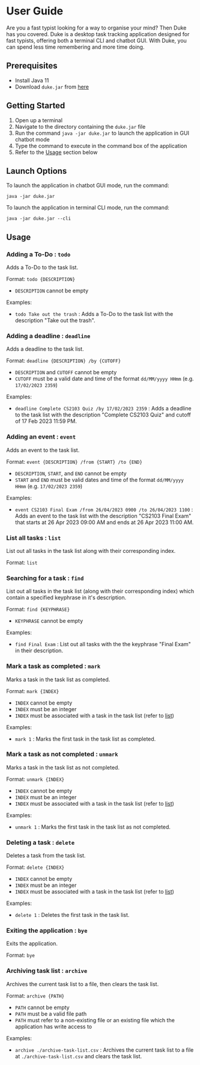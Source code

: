 # User Guide

Are you a fast typist looking for a way to organise your mind? Then Duke has you covered. Duke is a desktop task tracking application designed for fast typists, offering both a terminal CLI and chatbot GUI. With Duke, you can spend less time remembering and more time doing.

## Prerequisites

* Install Java 11
* Download `duke.jar` from [here](https://github.com/hingen/ip/releases)

## Getting Started

1. Open up a terminal
2. Navigate to the directory containing the `duke.jar` file
3. Run the command `java -jar duke.jar` to launch the application in GUI chatbot mode
4. Type the command to execute in the command box of the application
5. Refer to the [Usage](https://hingen.github.io/ip/#usage) section below

## Launch Options
To launch the application in chatbot GUI mode, run the command:
```
java -jar duke.jar
```

To launch the application in terminal CLI mode, run the command:
```
java -jar duke.jar --cli
```

## Usage

### Adding a To-Do : `todo`

Adds a To-Do to the task list.

Format: `todo {DESCRIPTION}`
* `DESCRIPTION` cannot be empty

Examples:
* `todo Take out the trash` : Adds a To-Do to the task list with the description "Take out the trash".

### Adding a deadline : `deadline`

Adds a deadline to the task list.

Format: `deadline {DESCRIPTION} /by {CUTOFF}`
* `DESCRIPTION` and `CUTOFF` cannot be empty
* `CUTOFF` must be a valid date and time of the format `dd/MM/yyyy HHmm` (e.g. `17/02/2023 2359`)

Examples:
* `deadline Complete CS2103 Quiz /by 17/02/2023 2359` : Adds a deadline to the task list with the description "Complete CS2103 Quiz" and cutoff of 17 Feb 2023 11:59 PM.

### Adding an event : `event`

Adds an event to the task list.

Format: `event {DESCRIPTION} /from {START} /to {END}`
* `DESCRIPTION`, `START`, and `END` cannot be empty
* `START` and `END` must be valid dates and time of the format `dd/MM/yyyy HHmm` (e.g. `17/02/2023 2359`)

Examples:
* `event CS2103 Final Exam /from 26/04/2023 0900 /to 26/04/2023 1100` : Adds an event to the task list with the description "CS2103 Final Exam" that starts at 26 Apr 2023 09:00 AM and ends at 26 Apr 2023 11:00 AM.

### List all tasks : `list`

List out all tasks in the task list along with their corresponding index.

Format: `list`

### Searching for a task : `find`

List out all tasks in the task list (along with their corresponding index) which contain a specified keyphrase in it's description.

Format: `find {KEYPHRASE}`
* `KEYPHRASE` cannot be empty

Examples:
* `find Final Exam` : List out all tasks with the the keyphrase "Final Exam" in their description.

### Mark a task as completed : `mark`

Marks a task in the task list as completed.

Format: `mark {INDEX}`
* `INDEX` cannot be empty
* `INDEX` must be an integer
* `INDEX` must be associated with a task in the task list (refer to [list](https://hingen.github.io/ip/#list-all-tasks--list))

Examples:
* `mark 1` : Marks the first task in the task list as completed.

### Mark a task as not completed : `unmark`

Marks a task in the task list as not completed.

Format: `unmark {INDEX}`
* `INDEX` cannot be empty
* `INDEX` must be an integer
* `INDEX` must be associated with a task in the task list (refer to [list](https://hingen.github.io/ip/#list-all-tasks--list))

Examples:
* `unmark 1` : Marks the first task in the task list as not completed.

### Deleting a task : `delete`

Deletes a task from the task list.

Format: `delete {INDEX}`
* `INDEX` cannot be empty
* `INDEX` must be an integer
* `INDEX` must be associated with a task in the task list (refer to [list](https://hingen.github.io/ip/#list-all-tasks--list))

Examples:
* `delete 1` : Deletes the first task in the task list.

### Exiting the application : `bye`

Exits the application.

Format: `bye`

### Archiving task list : `archive`

Archives the current task list to a file, then clears the task list.

Format: `archive {PATH}`
* `PATH` cannot be empty
* `PATH` must be a valid file path
* `PATH` must refer to a non-existing file or an existing file which the application has write access to

Examples:
* `archive ./archive-task-list.csv` : Archives the current task list to a file at `./archive-task-list.csv` and clears the task list.
